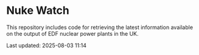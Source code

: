 # Nuke Watch

This repository includes code for retrieving the latest information available on the output of EDF nuclear power plants in the UK.

Last updated: 2025-08-03 11:14